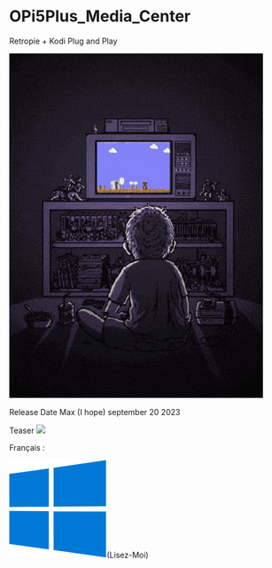 # OPi5Plus_Media_Center
Retropie + Kodi Plug and Play

![my.gif](https://raw.githubusercontent.com/bbaranoff/OPi5Plus_Media_Center/9d4d738f78aede6ac61803ce8ef1adb72d5d4bd9/my.gif)

Release Date Max (I hope) september 20 2023

Teaser
![](https://www.facebook.com/100091372463501/videos/992599625319624)


Français :

![Windows.svg](https://raw.githubusercontent.com/bbaranoff/OPi5Plus_Media_Center/main/Windows.svg)(Lisez-Moi)
